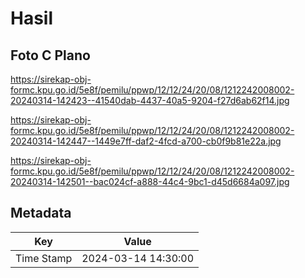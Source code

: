 # Hasil

## Foto C Plano

https://sirekap-obj-formc.kpu.go.id/5e8f/pemilu/ppwp/12/12/24/20/08/1212242008002-20240314-142423--41540dab-4437-40a5-9204-f27d6ab62f14.jpg

https://sirekap-obj-formc.kpu.go.id/5e8f/pemilu/ppwp/12/12/24/20/08/1212242008002-20240314-142447--1449e7ff-daf2-4fcd-a700-cb0f9b81e22a.jpg

https://sirekap-obj-formc.kpu.go.id/5e8f/pemilu/ppwp/12/12/24/20/08/1212242008002-20240314-142501--bac024cf-a888-44c4-9bc1-d45d6684a097.jpg


## Metadata

| Key        | Value               |
| ---------- | ------------------- |
| Time Stamp | 2024-03-14 14:30:00 |



